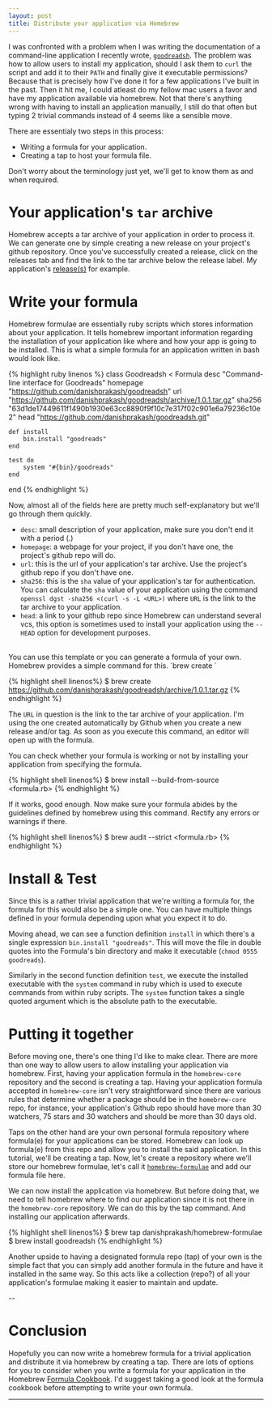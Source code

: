 ```yaml
---
layout: post
title: Distribute your application via Homebrew
---
```


I was confronted with a problem when I was writing the documentation of a command-line application I recently wrote, [`goodreadsh`](https://github.com/danishprakash/goodreadsh). The problem was how to allow users to install my application, should I ask them to `curl` the script and add it to their `PATH` and finally give it executable permissions? Because that is precisely how I've done it for a few applications I've built in the past. Then it hit me, I could atleast do my fellow mac users a favor and have my application available via homebrew. Not that there's anything wrong with having to install an application manually, I still do that often but typing 2 trivial commands instead of 4 seems like a sensible move.

There are essentialy two steps in this process:

- Writing a formula for your application.
- Creating a tap to host your formula file.

Don't worry about the terminology just yet, we'll get to know them as and when required.

# Your application's `tar` archive
Homebrew accepts a tar archive of your application in order to process it. We can generate one by simple creating a new release on your project's github repository. Once you've successfully created a release, click on the releases tab and find the link to the tar archive below the release label. My application's [release(s)](https://github.com/danishprakash/goodreadsh/releases) for example.

# Write your formula
Homebrew formulae are essentially ruby scripts which stores information about your application. It tells homebrew important information regarding the installation of your application like where and how your app is going to be installed. This is what a simple formula for an application written in bash would look like.

{% highlight ruby linenos %}
class Goodreadsh < Formula
	desc "Command-line interface for Goodreads"
	homepage "https://github.com/danishprakash/goodreadsh"
	url "https://github.com/danishprakash/goodreadsh/archive/1.0.1.tar.gz"
	sha256 "63d1de17449611f1490b1930e63cc8890f9f10c7e317f02c901e6a79236c10e2"
	head "https://github.com/danishprakash/goodreadsh.git"

	def install
		bin.install "goodreads"
	end

	test do
		system "#{bin}/goodreads"
	end
end
{% endhighlight %}


Now, almost all of the fields here are pretty much self-explanatory but we'll go through them quickly.

- `desc`: small description of your application, make sure you don't end it with a period (.)
- `homepage`: a webpage for your project, if you don't have one, the project's github repo will do. 
- `url`: this is the url of your application's tar archive. Use the project's github repo if you don't have one.
- `sha256`: this is the `sha` value of your application's tar for authentication. You can calculate the `sha` value of your application using the command `openssl dgst -sha256 <(curl -s -L <URL>)` where `URL` is the link to the tar archive to your application.
- `head`: a link to your github repo since Homebrew can understand several vcs, this option is sometimes used to install your application using the `--HEAD` option for development purposes.

<br>
You can use this template or you can generate a formula of your own. Homebrew provides a simple command for this. `brew create <URL>`

{% highlight shell linenos%}
$ brew create https://github.com/danishprakash/goodreadsh/archive/1.0.1.tar.gz
{% endhighlight %}

The `URL` in question is the link to the tar archive of your application. I'm using the one created automatically by Github when you create a new release and/or tag. As soon as you execute this command, an editor will open up with the formula.

You can check whether your formula is working or not by installing your application from specifying the formula.

{% highlight shell linenos%}
$ brew install --build-from-source <formula.rb>
{% endhighlight %}

If it works, good enough. Now make sure your formula abides by the guidelines defined by homebrew using this command. Rectify any errors or warnings if there.

{% highlight shell linenos%}
$ brew audit --strict <formula.rb>
{% endhighlight %}


# Install & Test
Since this is a rather trivial application that we're writing a formula for, the formula for this would also be a simple one. You can have multiple things defined in your formula depending upon what you expect it to do.

Moving ahead, we can see a function definition `install` in which there's a single expression `bin.install "goodreads"`. This will move the file in double quotes into the Formula's bin directory and make it executable (`chmod 0555 goodreads`).

Similarly in the second function definition `test`, we execute the installed executable with the `system` command in ruby which is used to execute commands from within ruby scripts. The `system` function takes a single quoted argument which is the absolute path to the executable. 

# Putting it together
Before moving one, there's one thing I'd like to make clear. There are more than one way to allow users to allow installing your application via homebrew. First, having your application formula in the `homebrew-core` repository and the second is creating a tap. Having your application formula accepted in `homebrew-core` isn't very straightforward since there are various rules that determine whether a package should be in the `homebrew-core` repo, for instance, your application's Github repo should have more than 30 watchers, 75 stars and 30 watchers and should be more than 30 days old.

Taps on the other hand are your own personal formula repository where formula(e) for your applications can be stored. Homebrew can look up formula(e) from this repo and allow you to install the said application. In this tutorial, we'll be creating a tap. Now, let's create a repository where we'll store our homebrew formulae, let's call it [`homebrew-formulae`](https://github.com/danishprakash/homebrew-formulae) and add our formula file here. 

We can now install the application via homebrew. But before doing that, we need to tell homebrew where to find our application since it is not there in the `homebrew-core` repository. We can do this by the tap command. And installing our application afterwards.

{% highlight shell linenos%}
$ brew tap danishprakash/homebrew-formulae
$ brew install goodreadsh
{% endhighlight %}

Another upside to having a designated formula repo (tap) of your own is the simple fact that you can simply add another formula in the future and have it installed in the same way. So this acts like a collection (repo?) of all your application's formulae making it easier to maintain and update.

--

# Conclusion
Hopefully you can now write a homebrew formula for a trivial application and distribute it via homebrew by creating a tap.
There are lots of options for you to consider when you write a formula for your application in the Homebrew [Formula Cookbook](https://github.com/Homebrew/brew/blob/master/docs/Formula-Cookbook.md). I'd suggest taking a good look at the formula cookbook before attempting to write your own formula.

---
